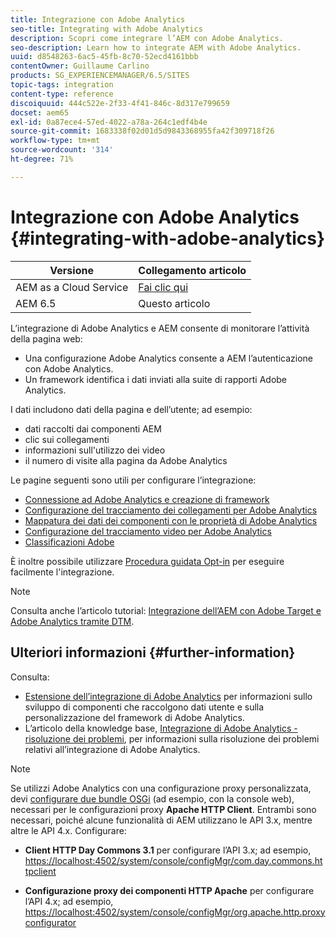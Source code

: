 ```yaml
---
title: Integrazione con Adobe Analytics
seo-title: Integrating with Adobe Analytics
description: Scopri come integrare l’AEM con Adobe Analytics.
seo-description: Learn how to integrate AEM with Adobe Analytics.
uuid: d8548263-6ac5-45fb-8c70-52ecd4161bbb
contentOwner: Guillaume Carlino
products: SG_EXPERIENCEMANAGER/6.5/SITES
topic-tags: integration
content-type: reference
discoiquuid: 444c522e-2f33-4f41-846c-8d317e799659
docset: aem65
exl-id: 0a87ece4-57ed-4022-a78a-264c1edf4b4e
source-git-commit: 1683338f02d01d5d9843368955fa42f309718f26
workflow-type: tm+mt
source-wordcount: '314'
ht-degree: 71%

---
```


# Integrazione con Adobe Analytics {#integrating-with-adobe-analytics}

| Versione | Collegamento articolo |
| -------- | ---------------------------- |
| AEM as a Cloud Service | [Fai clic qui](https://experienceleague.adobe.com/docs/experience-manager-cloud-service/content/forms/integrate/services/integrate-aem-forms-with-adobe-analytics.html) |
| AEM 6.5 | Questo articolo |


L’integrazione di Adobe Analytics e AEM consente di monitorare l’attività della pagina web:

* Una configurazione Adobe Analytics consente a AEM l’autenticazione con Adobe Analytics.
* Un framework identifica i dati inviati alla suite di rapporti Adobe Analytics.

I dati includono dati della pagina e dell’utente; ad esempio:

* dati raccolti dai componenti AEM
* clic sui collegamenti
* informazioni sull&#39;utilizzo dei video
* il numero di visite alla pagina da Adobe Analytics

Le pagine seguenti sono utili per configurare l’integrazione:

* [Connessione ad Adobe Analytics e creazione di framework](/help/sites-administering/adobeanalytics-connect.md)
* [Configurazione del tracciamento dei collegamenti per Adobe Analytics](/help/sites-administering/adobeanalytics-link.md)
* [Mappatura dei dati dei componenti con le proprietà di Adobe Analytics](/help/sites-administering/adobeanalytics-mapping.md)
* [Configurazione del tracciamento video per Adobe Analytics](/help/sites-administering/adobeanalytics-video.md)
* [Classificazioni Adobe](/help/sites-administering/adobeanalytics-classifications.md)

È inoltre possibile utilizzare [Procedura guidata Opt-in](/help/sites-administering/opt-in.md) per eseguire facilmente l&#39;integrazione.

>[!NOTE]
>
>Consulta anche l’articolo tutorial: [Integrazione dell’AEM con Adobe Target e Adobe Analytics tramite DTM](https://helpx.adobe.com/experience-manager/using/integrate-digital-marketing-solutions.html).

## Ulteriori informazioni {#further-information}

Consulta:

* [Estensione dell’integrazione di Adobe Analytics](/help/sites-developing/extending-analytics.md) per informazioni sullo sviluppo di componenti che raccolgono dati utente e sulla personalizzazione del framework di Adobe Analytics.
* L’articolo della knowledge base, [Integrazione di Adobe Analytics - risoluzione dei problemi](https://helpx.adobe.com/it/experience-manager/kb/sitecatalystintegrationtroubleshooting.html), per informazioni sulla risoluzione dei problemi relativi all’integrazione di Adobe Analytics.

>[!NOTE]
>
>Se utilizzi Adobe Analytics con una configurazione proxy personalizzata, devi [configurare due bundle OSGi](/help/sites-deploying/configuring-osgi.md) (ad esempio, con la console web), necessari per le configurazioni proxy **Apache HTTP Client**. Entrambi sono necessari, poiché alcune funzionalità di AEM utilizzano le API 3.x, mentre altre le API 4.x. Configurare:
>
>* **Client HTTP Day Commons 3.1** per configurare l’API 3.x;
>  ad esempio, [https://localhost:4502/system/console/configMgr/com.day.commons.httpclient](https://localhost:4502/system/console/configMgr/com.day.commons.httpclient)
>
>* **Configurazione proxy dei componenti HTTP Apache** per configurare l’API 4.x;
>  ad esempio, [https://localhost:4502/system/console/configMgr/org.apache.http.proxyconfigurator](https://localhost:4502/system/console/configMgr/org.apache.http.proxyconfigurator)
>
